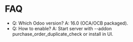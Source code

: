 # FAQ

- Q: Which Odoo version? A: 16.0 (OCA/OCB packaged).
- Q: How to enable? A: Start server with --addon purchase_order_duplicate_check or install in UI.
